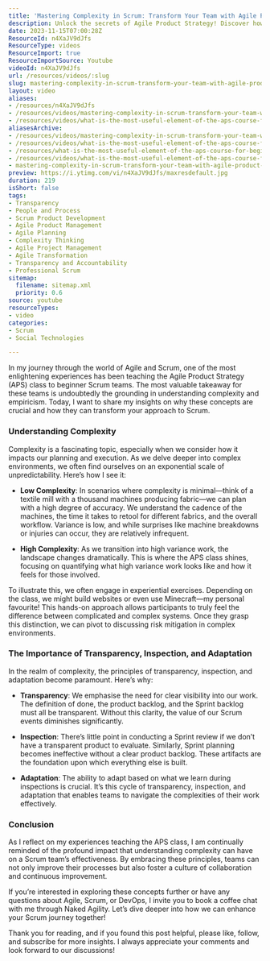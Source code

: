 ```yaml
---
title: 'Mastering Complexity in Scrum: Transform Your Team with Agile Product Strategy Insights'
description: Unlock the secrets of Agile Product Strategy! Discover how understanding complexity transforms Scrum teams and enhances collaboration. Join the journey today!
date: 2023-11-15T07:00:28Z
ResourceId: n4XaJV9dJfs
ResourceType: videos
ResourceImport: true
ResourceImportSource: Youtube
videoId: n4XaJV9dJfs
url: /resources/videos/:slug
slug: mastering-complexity-in-scrum-transform-your-team-with-agile-product-strategy-insights
layout: video
aliases:
- /resources/n4XaJV9dJfs
- /resources/videos/mastering-complexity-in-scrum-transform-your-team-with-agile-product-strategy-insights
- /resources/videos/what-is-the-most-useful-element-of-the-aps-course-for-beginner-scrum-teams
aliasesArchive:
- /resources/videos/mastering-complexity-in-scrum-transform-your-team-with-agile-product-strategy-insights
- /resources/videos/what-is-the-most-useful-element-of-the-aps-course-for-beginner-scrum-teams-
- /resources/what-is-the-most-useful-element-of-the-aps-course-for-beginner-scrum-teams-
- /resources/videos/what-is-the-most-useful-element-of-the-aps-course-for-beginner-scrum-teams
- mastering-complexity-in-scrum-transform-your-team-with-agile-product-strategy-insights
preview: https://i.ytimg.com/vi/n4XaJV9dJfs/maxresdefault.jpg
duration: 219
isShort: false
tags:
- Transparency
- People and Process
- Scrum Product Development
- Agile Product Management
- Agile Planning
- Complexity Thinking
- Agile Project Management
- Agile Transformation
- Transparency and Accountability
- Professional Scrum
sitemap:
  filename: sitemap.xml
  priority: 0.6
source: youtube
resourceTypes:
- video
categories:
- Scrum
- Social Technologies

---
```

In my journey through the world of Agile and Scrum, one of the most enlightening experiences has been teaching the Agile Product Strategy (APS) class to beginner Scrum teams. The most valuable takeaway for these teams is undoubtedly the grounding in understanding complexity and empiricism. Today, I want to share my insights on why these concepts are crucial and how they can transform your approach to Scrum.

### Understanding Complexity

Complexity is a fascinating topic, especially when we consider how it impacts our planning and execution. As we delve deeper into complex environments, we often find ourselves on an exponential scale of unpredictability. Here’s how I see it:

- **Low Complexity**: In scenarios where complexity is minimal—think of a textile mill with a thousand machines producing fabric—we can plan with a high degree of accuracy. We understand the cadence of the machines, the time it takes to retool for different fabrics, and the overall workflow. Variance is low, and while surprises like machine breakdowns or injuries can occur, they are relatively infrequent.

- **High Complexity**: As we transition into high variance work, the landscape changes dramatically. This is where the APS class shines, focusing on quantifying what high variance work looks like and how it feels for those involved. 

To illustrate this, we often engage in experiential exercises. Depending on the class, we might build websites or even use Minecraft—my personal favourite! This hands-on approach allows participants to truly feel the difference between complicated and complex systems. Once they grasp this distinction, we can pivot to discussing risk mitigation in complex environments.

### The Importance of Transparency, Inspection, and Adaptation

In the realm of complexity, the principles of transparency, inspection, and adaptation become paramount. Here’s why:

- **Transparency**: We emphasise the need for clear visibility into our work. The definition of done, the product backlog, and the Sprint backlog must all be transparent. Without this clarity, the value of our Scrum events diminishes significantly.

- **Inspection**: There’s little point in conducting a Sprint review if we don’t have a transparent product to evaluate. Similarly, Sprint planning becomes ineffective without a clear product backlog. These artifacts are the foundation upon which everything else is built.

- **Adaptation**: The ability to adapt based on what we learn during inspections is crucial. It’s this cycle of transparency, inspection, and adaptation that enables teams to navigate the complexities of their work effectively.

### Conclusion

As I reflect on my experiences teaching the APS class, I am continually reminded of the profound impact that understanding complexity can have on a Scrum team’s effectiveness. By embracing these principles, teams can not only improve their processes but also foster a culture of collaboration and continuous improvement.

If you’re interested in exploring these concepts further or have any questions about Agile, Scrum, or DevOps, I invite you to book a coffee chat with me through Naked Agility. Let’s dive deeper into how we can enhance your Scrum journey together! 

Thank you for reading, and if you found this post helpful, please like, follow, and subscribe for more insights. I always appreciate your comments and look forward to our discussions!
